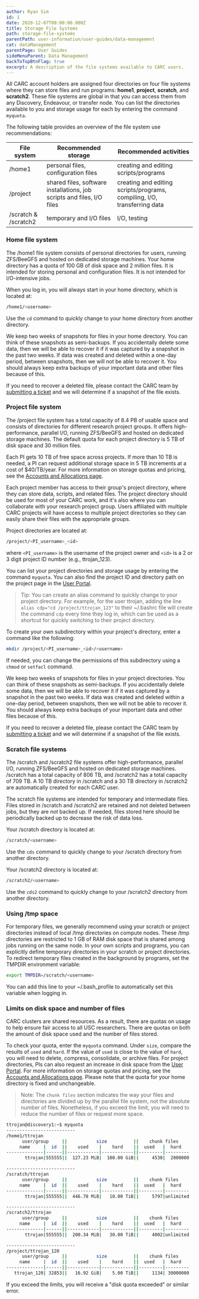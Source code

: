 ```yaml
---
author: Ryan Sim
id: 1
date: 2020-12-07T00:00:00.000Z
title: Storage File Systems
path: storage-file-systems
parentPath: user-information/user-guides/data-management
cat: dataManagement
parentPage: User Guides
sideMenuParent: Data Management
backToTopBtnFlag: true
excerpt: A description of the file systems available to CARC users.
---
```


All CARC account holders are assigned four directories on four file systems where they can store files and run programs: **home1**, **project**, **scratch**, and **scratch2**. These file systems are global in that you can access them from any Discovery, Endeavour, or transfer node. You can list the directories available to you and storage usage for each by entering the command `myquota`.

The following table provides an overview of the file system use recommendations:

|File system|Recommended storage|Recommended activities|
|---|---|---|
|/home1|personal files, configuration files|creating and editing scripts/programs|
|/project|shared files, software installations, job scripts and files, I/O files|creating and editing scripts/programs, compiling, I/O, transferring data|
|/scratch & /scratch2|temporary and I/O files|I/O, testing|

### Home file system

The /home1 file system consists of personal directories for users, running ZFS/BeeGFS and hosted on dedicated storage machines. Your home directory has a quota of 100 GB of disk space and 2 million files. It is intended for storing personal and configuration files. It is not intended for I/O-intensive jobs.

When you log in, you will always start in your home directory, which is located at:

```sh
/home1/<username>
```

Use the `cd` command to quickly change to your home directory from another directory.

We keep two weeks of snapshots for files in your home directory. You can think of these snapshots as semi-backups. If you accidentally delete some data, then we will be able to recover it if it was captured by a snapshot in the past two weeks. If data was created and deleted within a one-day period, between snapshots, then we will not be able to recover it. You should always keep extra backups of your important data and other files because of this.

If you need to recover a deleted file, please contact the CARC team by [submitting a ticket](/user-information/ticket-submission) and we will determine if a snapshot of the file exists.

### Project file system

The /project file system has a total capacity of 8.4 PB of usable space and consists of directories for different research project groups. It offers high-performance, parallel I/O, running ZFS/BeeGFS and hosted on dedicated storage machines. The default quota for each project directory is 5 TB of disk space and 30 million files.

Each PI gets 10 TB of free space across projects. If more than 10 TB is needed, a PI can request additional storage space in 5 TB increments at a cost of $40/TB/year. For more information on storage quotas and pricing, see the [Accounts and Allocations page](/user-information/accounts).

Each project member has access to their group's project directory, where they can store data, scripts, and related files. The project directory should be used for most of your CARC work, and it's also where you can collaborate with your research project group. Users affiliated with multiple CARC projects will have access to multiple project directories so they can easily share their files with the appropriate groups.

Project directories are located at:

```sh
/project/<PI_username>_<id>
```

where `<PI_username>` is the username of the project owner and `<id>` is a 2 or 3 digit project ID number (e.g., ttrojan_123).

You can list your project directories and storage usage by entering the command `myquota`. You can also find the project ID and directory path on the project page in the [User Portal](/user-information/user-guides/research-computing-user-portal).

> Tip: You can create an alias command to quickly change to your project directory. For example, for the user ttrojan, adding the line `alias cdp="cd /project/ttrojan_123"` to their ~/.bashrc file will create the command `cdp` every time they log in, which can be used as a shortcut for quickly switching to their project directory.

To create your own subdirectory within your project's directory, enter a command like the following:

```sh
mkdir /project/<PI_username>_<id>/<username>
```

If needed, you can change the permissions of this subdirectory using a `chmod` or `setfacl` command.

We keep two weeks of snapshots for files in your project directories. You can think of these snapshots as semi-backups. If you accidentally delete some data, then we will be able to recover it if it was captured by a snapshot in the past two weeks. If data was created and deleted within a one-day period, between snapshots, then we will not be able to recover it. You should always keep extra backups of your important data and other files because of this.

If you need to recover a deleted file, please contact the CARC team by [submitting a ticket](/user-information/ticket-submission) and we will determine if a snapshot of the file exists.

### Scratch file systems

The /scratch and /scratch2 file systems offer high-performance, parallel I/O, running ZFS/BeeGFS and hosted on dedicated storage machines. /scratch has a total capacity of 806 TB, and /scratch2 has a total capacity of 709 TB. A 10 TB directory in /scratch and a 30 TB directory in /scratch2 are automatically created for each CARC user.

The scratch file systems are intended for temporary and intermediate files. Files stored in /scratch and /scratch2 are retained and not deleted between jobs, but they are *not* backed up. If needed, files stored here should be periodically backed up to decrease the risk of data loss.

Your /scratch directory is located at:

```sh
/scratch/<username>
```

Use the `cds` command to quickly change to your /scratch directory from another directory.

Your /scratch2 directory is located at:

```sh
/scratch2/<username>
```

Use the `cds2` command to quickly change to your /scratch2 directory from another directory.

### Using /tmp space

For temporary files, we generally recommend using your scratch or project directories instead of local /tmp directories on compute nodes. These /tmp directories are restricted to 1 GB of RAM disk space that is shared among jobs running on the same node. In your own scripts and programs, you can explicitly define temporary directories in your scratch or project directories. To redirect temporary files created in the background by programs, set the TMPDIR environment variable:

```sh
export TMPDIR=/scratch/<username>
```

You can add this line to your ~/.bash_profile to automatically set this variable when logging in.

### Limits on disk space and number of files

CARC clusters are shared resources. As a result, there are quotas on usage to help ensure fair access to all USC researchers. There are quotas on both the amount of disk space used and the number of files stored.

To check your quota, enter the `myquota` command. Under `size`, compare the results of `used` and `hard`. If the value of `used` is close to the value of `hard`, you will need to delete, compress, consolidate, or archive files. For project directories, PIs can also request an increase in disk space from the [User Portal](/user-information/user-guides/research-computing-user-portal). For more information on storage quotas and pricing, see the [Accounts and Allocations page](/user-information/accounts). Please note that the quota for your home directory is fixed and unchangeable.

> Note: The `chunk files` section indicates the way your files and directories are divided up by the parallel file system, not the absolute number of files. Nonetheless, if you exceed the limit, you will need to reduce the number of files or request more space.

```sh
ttrojan@discovery1:~$ myquota
--------------------------
/home1/ttrojan
      user/group     ||           size          ||    chunk files    
     name     |  id  ||    used    |    hard    ||  used   |  hard   
--------------|------||------------|------------||---------|---------
       ttrojan|555555||  127.23 MiB|  100.00 GiB||     4530|  2000000

--------------------------
/scratch/ttrojan
      user/group     ||           size          ||    chunk files    
     name     |  id  ||    used    |    hard    ||  used   |  hard   
--------------|------||------------|------------||---------|---------
       ttrojan|555555||  446.78 MiB|   10.00 TiB||     5797|unlimited

--------------------------
/scratch2/ttrojan
      user/group     ||           size          ||    chunk files    
     name     |  id  ||    used    |    hard    ||  used   |  hard   
--------------|------||------------|------------||---------|---------
       ttrojan|555555||  200.34 MiB|   30.00 TiB||     4002|unlimited

--------------------------
/project/ttrojan_120
      user/group     ||           size          ||    chunk files
     name     |  id  ||    used    |    hard    ||  used   |  hard
--------------|------||------------|------------||---------|---------
   ttrojan_120| 32853||   16.92 GiB|    5.00 TiB||     1134| 30000000
```

If you exceed the limits, you will receive a "disk quota exceeded" or similar error.

